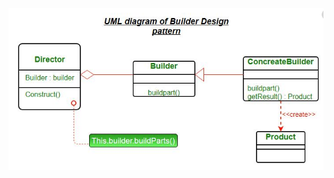 ![builder_design_pattern](https://github.com/nialloh23/design-patterns/blob/master/static_files/builder_uml.png?raw=true)